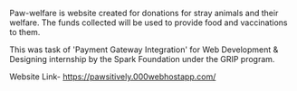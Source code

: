 Paw-welfare is website created for donations for stray animals and their welfare. The funds collected will be used to provide food and vaccinations to them.

This was task of 'Payment Gateway Integration' for Web Development & Designing internship by the Spark Foundation under the GRIP program.

Website Link- https://pawsitively.000webhostapp.com/


